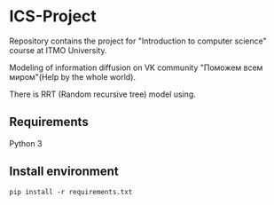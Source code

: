 # ICS-Project
Repository contains the project for "Introduction to computer science" course at ITMO University.

Modeling of information diffusion on VK community "Поможем всем миром"(Help by the whole world).

There is RRT (Random recursive tree) model using.

## Requirements
Python 3

## Install environment

```
pip install -r requirements.txt
```
